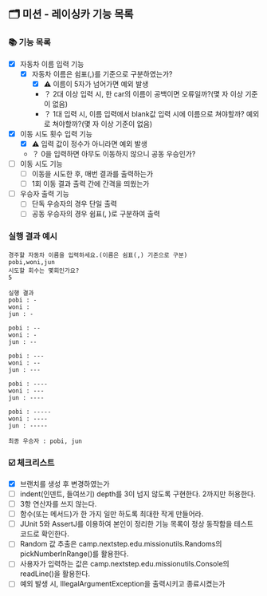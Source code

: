 ## 🗂 미션 - 레이싱카 기능 목록

### 📚 기능 목록

- [x] 자동차 이름 입력 기능
    + [x] 자동차 이름은 쉼표(,)를 기준으로 구분하였는가?
        * [x] ⚠️ 이름이 5자가 넘어가면 예외 발생
        * ？️ 2대 이상 입력 시, 한 car의 이름이 공백이면 오류일까?(몇 자 이상 기준이 없음)
        * ？️ 1대 입력 시, 이름 입력에서 blank값 입력 시에 이름으로 쳐야할까? 예외로 쳐야할까?(몇 자 이상 기준이 없음)
- [x] 이동 시도 횟수 입력 기능
    * [x] ⚠️ 입력 값이 정수가 아니라면 예외 발생
    * ？️ 0을 입력하면 아무도 이동하지 않으니 공동 우승인가?
- [ ] 이동 시도 기능
    + [ ] 이동을 시도한 후, 매번 결과를 출력하는가
    + [ ] 1회 이동 결과 출력 간에 간격을 띄웠는가
- [ ] 우승자 출력 기능
    + [ ] 단독 우승자의 경우 단일 출력
    + [ ] 공동 우승자의 경우 쉼표(, )로 구분하여 출력

### 실행 결과 예시

```text
경주할 자동차 이름을 입력하세요.(이름은 쉼표(,) 기준으로 구분)
pobi,woni,jun
시도할 회수는 몇회인가요?
5

실행 결과
pobi : -
woni : 
jun : -

pobi : --
woni : -
jun : --

pobi : ---
woni : --
jun : ---

pobi : ----
woni : ---
jun : ----

pobi : -----
woni : ----
jun : -----

최종 우승자 : pobi, jun
```

### ☑️ 체크리스트

- [x] 브랜치를 생성 후 변경하였는가
- [ ] indent(인덴트, 들여쓰기) depth를 3이 넘지 않도록 구현한다. 2까지만 허용한다.
- [ ] 3항 연산자를 쓰지 않는다.
- [ ] 함수(또는 메서드)가 한 가지 일만 하도록 최대한 작게 만들어라.
- [ ] JUnit 5와 AssertJ를 이용하여 본인이 정리한 기능 목록이 정상 동작함을 테스트 코드로 확인한다.
- [ ] Random 값 추출은 camp.nextstep.edu.missionutils.Randoms의 pickNumberInRange()를 활용한다.
- [ ] 사용자가 입력하는 값은 camp.nextstep.edu.missionutils.Console의 readLine()을 활용한다.
- [ ] 예외 발생 시, IllegalArgumentException을 출력시키고 종료시켰는가
